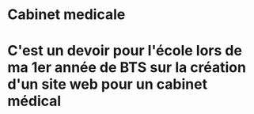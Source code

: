 # Cabinet medicale
# C'est un devoir pour l'école lors de ma 1er année de BTS sur la création d'un site web pour un cabinet médical
